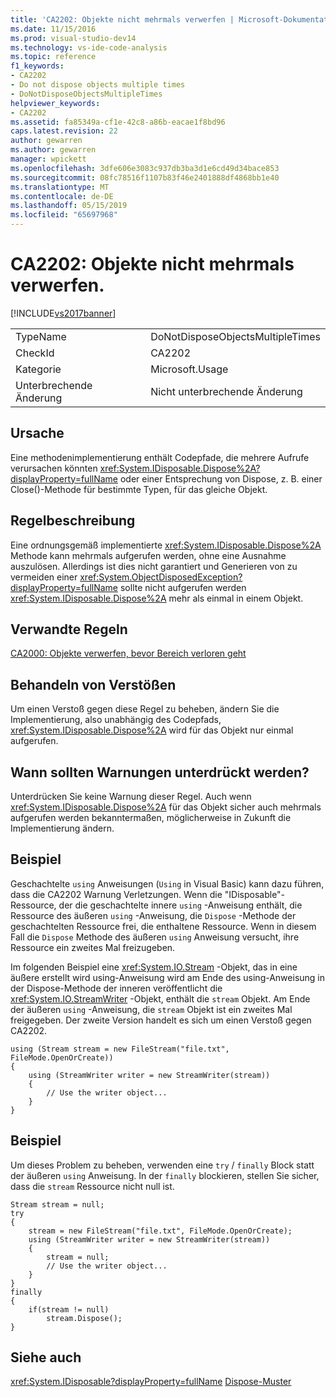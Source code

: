 ```yaml
---
title: 'CA2202: Objekte nicht mehrmals verwerfen | Microsoft-Dokumentation'
ms.date: 11/15/2016
ms.prod: visual-studio-dev14
ms.technology: vs-ide-code-analysis
ms.topic: reference
f1_keywords:
- CA2202
- Do not dispose objects multiple times
- DoNotDisposeObjectsMultipleTimes
helpviewer_keywords:
- CA2202
ms.assetid: fa85349a-cf1e-42c8-a86b-eacae1f8bd96
caps.latest.revision: 22
author: gewarren
ms.author: gewarren
manager: wpickett
ms.openlocfilehash: 3dfe606e3083c937db3ba3d1e6cd49d34bace853
ms.sourcegitcommit: 08fc78516f1107b83f46e2401888df4868bb1e40
ms.translationtype: MT
ms.contentlocale: de-DE
ms.lasthandoff: 05/15/2019
ms.locfileid: "65697968"
---
```

# <a name="ca2202-do-not-dispose-objects-multiple-times"></a>CA2202: Objekte nicht mehrmals verwerfen.
[!INCLUDE[vs2017banner](../includes/vs2017banner.md)]

|||
|-|-|
|TypeName|DoNotDisposeObjectsMultipleTimes|
|CheckId|CA2202|
|Kategorie|Microsoft.Usage|
|Unterbrechende Änderung|Nicht unterbrechende Änderung|

## <a name="cause"></a>Ursache
 Eine methodenimplementierung enthält Codepfade, die mehrere Aufrufe verursachen könnten <xref:System.IDisposable.Dispose%2A?displayProperty=fullName> oder einer Entsprechung von Dispose, z. B. einer Close()-Methode für bestimmte Typen, für das gleiche Objekt.

## <a name="rule-description"></a>Regelbeschreibung
 Eine ordnungsgemäß implementierte <xref:System.IDisposable.Dispose%2A> Methode kann mehrmals aufgerufen werden, ohne eine Ausnahme auszulösen. Allerdings ist dies nicht garantiert und Generieren von zu vermeiden einer <xref:System.ObjectDisposedException?displayProperty=fullName> sollte nicht aufgerufen werden <xref:System.IDisposable.Dispose%2A> mehr als einmal in einem Objekt.

## <a name="related-rules"></a>Verwandte Regeln
 [CA2000: Objekte verwerfen, bevor Bereich verloren geht](../code-quality/ca2000-dispose-objects-before-losing-scope.md)

## <a name="how-to-fix-violations"></a>Behandeln von Verstößen
 Um einen Verstoß gegen diese Regel zu beheben, ändern Sie die Implementierung, also unabhängig des Codepfads, <xref:System.IDisposable.Dispose%2A> wird für das Objekt nur einmal aufgerufen.

## <a name="when-to-suppress-warnings"></a>Wann sollten Warnungen unterdrückt werden?
 Unterdrücken Sie keine Warnung dieser Regel. Auch wenn <xref:System.IDisposable.Dispose%2A> für das Objekt sicher auch mehrmals aufgerufen werden bekanntermaßen, möglicherweise in Zukunft die Implementierung ändern.

## <a name="example"></a>Beispiel
 Geschachtelte `using` Anweisungen (`Using` in Visual Basic) kann dazu führen, dass die CA2202 Warnung Verletzungen. Wenn die "IDisposable"-Ressource, der die geschachtelte innere `using` -Anweisung enthält, die Ressource des äußeren `using` -Anweisung, die `Dispose` -Methode der geschachtelten Ressource frei, die enthaltene Ressource. Wenn in diesem Fall die `Dispose` Methode des äußeren `using` Anweisung versucht, ihre Ressource ein zweites Mal freizugeben.

 Im folgenden Beispiel eine <xref:System.IO.Stream> -Objekt, das in eine äußere erstellt wird using-Anweisung wird am Ende des using-Anweisung in der Dispose-Methode der inneren veröffentlicht die <xref:System.IO.StreamWriter> -Objekt, enthält die `stream` Objekt. Am Ende der äußeren `using` -Anweisung, die `stream` Objekt ist ein zweites Mal freigegeben. Der zweite Version handelt es sich um einen Verstoß gegen CA2202.

```
using (Stream stream = new FileStream("file.txt", FileMode.OpenOrCreate))
{
    using (StreamWriter writer = new StreamWriter(stream))
    {
        // Use the writer object...
    }
}
```

## <a name="example"></a>Beispiel
 Um dieses Problem zu beheben, verwenden eine `try` / `finally` Block statt der äußeren `using` Anweisung. In der `finally` blockieren, stellen Sie sicher, dass die `stream` Ressource nicht null ist.

```
Stream stream = null;
try
{
    stream = new FileStream("file.txt", FileMode.OpenOrCreate);
    using (StreamWriter writer = new StreamWriter(stream))
    {
        stream = null;
        // Use the writer object...
    }
}
finally
{
    if(stream != null)
        stream.Dispose();
}
```

## <a name="see-also"></a>Siehe auch
 <xref:System.IDisposable?displayProperty=fullName> [Dispose-Muster](https://msdn.microsoft.com/library/31a6c13b-d6a2-492b-9a9f-e5238c983bcb)
